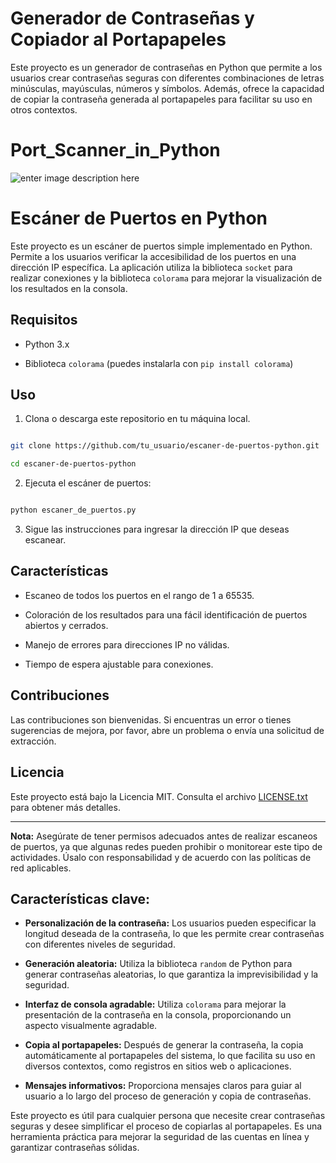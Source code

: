 # Generador de Contraseñas y Copiador al Portapapeles

Este proyecto es un generador de contraseñas en Python que permite a los usuarios crear contraseñas seguras con diferentes combinaciones de letras minúsculas, mayúsculas, números y símbolos. Además, ofrece la capacidad de copiar la contraseña generada al portapapeles para facilitar su uso en otros contextos.

# Port_Scanner_in_Python
![enter image description here](https://lh3.googleusercontent.com/pw/ADCreHd5Zy8r_OdRucXUXg5Qk9tcSOOxmw3zU0okohzfewMc1deiGJZtuC6nm-aRbrZPtspWrXDBsVk9COt_GSnkv5sI-sOxdsB8tHCwInVI7a6GcmrjKKKO9BUDTHBF-txe9q4T1Hqkire-HhnPHxYWjfWhqlW7b0pm8bO6uwWqh-X55RvQD-YjxDjY7oLgdNfo3BZByxuaIqxhn1PE7Xgxz5t7J-0qva9sjRGQv1okJA5lO9k-pnHzK8O2l0DtKgqwJfpkp3kFz1-Gq0_IK1FRyGdPKoYOcVvUCq0Gb4PdPjL1OUj-_9WHEIpV8rmI7-RW5A3rG_LOTufDDGOplHn4kqJWdodVEI06vfBqkKGUHScJkzUZxaNuD0OH7uLfP6bWGGHxql9IVDhjt1UtsM26lp9ab2qqmTV0ICj6R3Jt-p3iabcdbLeQPe8D-o31X6o5XUo3bdeb0w5WwSFhGG_EXnT-xy8RyNzToxUNA_4xnWNYSzvuu2LnSZGGiTDIRBU2GoBkQ63hGGmcuEi4EomnDqWtzFFdkCnTuojTypDDZOnsETJhR5iL8KB9JKsKZz0BFq8SJ5Ux8GQgZd5Q2gvZxlk0oPMAr0Wf6HJFBSnwKwxvtgfTMmeWBZtyJMbbVkJXxOaDmbqFPpnKnw-k5l9aqu9A5voimETRmG_x2S-DMVSN9RjqeVFh8oED_S4mr6PCjjcPunkQcmz-QOzQZiDOxU5TLAMCIA0L6DuWF9M75yzjmvKKgxOEy0ZCrW43L_mOyml7_XRx12X1FmVr6OFvDetovvImaldAQb52P-HtGs7s-bUaKrPA2QGpcshWlKV7ZL6kxRZagVUjdHYzQdU7CNeX6NRoryk2HV-YWo6NthDiEcF-aYrG-bO_1EKWZFuYEQ-QzKDXw6HvAgMthqla_H97lJ_ZbTPef5h7i06pDublG6EA8lC7FTASeN7C=w960-h258-s-no-gm?authuser=0)
  

# Escáner de Puertos en Python

  

Este proyecto es un escáner de puertos simple implementado en Python. Permite a los usuarios verificar la accesibilidad de los puertos en una dirección IP específica. La aplicación utiliza la biblioteca `socket` para realizar conexiones y la biblioteca `colorama` para mejorar la visualización de los resultados en la consola.

  

## Requisitos

  

- Python 3.x

- Biblioteca `colorama` (puedes instalarla con `pip install colorama`)

  

## Uso

  

1. Clona o descarga este repositorio en tu máquina local.

  

```bash

git clone https://github.com/tu_usuario/escaner-de-puertos-python.git

cd escaner-de-puertos-python

```

  

2. Ejecuta el escáner de puertos:

  

```bash

python escaner_de_puertos.py

```

  

3. Sigue las instrucciones para ingresar la dirección IP que deseas escanear.

  

## Características

  

- Escaneo de todos los puertos en el rango de 1 a 65535.

- Coloración de los resultados para una fácil identificación de puertos abiertos y cerrados.

- Manejo de errores para direcciones IP no válidas.

- Tiempo de espera ajustable para conexiones.

  

## Contribuciones

  

Las contribuciones son bienvenidas. Si encuentras un error o tienes sugerencias de mejora, por favor, abre un problema o envía una solicitud de extracción.

  

## Licencia

  

Este proyecto está bajo la Licencia MIT. Consulta el archivo [LICENSE.txt](LICENSE.txt) para obtener más detalles.

  

---

  

**Nota:** Asegúrate de tener permisos adecuados antes de realizar escaneos de puertos, ya que algunas redes pueden prohibir o monitorear este tipo de actividades. Úsalo con responsabilidad y de acuerdo con las políticas de red aplicables.
## Características clave:

-   **Personalización de la contraseña:** Los usuarios pueden especificar la longitud deseada de la contraseña, lo que les permite crear contraseñas con diferentes niveles de seguridad.
    
-   **Generación aleatoria:** Utiliza la biblioteca `random` de Python para generar contraseñas aleatorias, lo que garantiza la imprevisibilidad y la seguridad.
    
-   **Interfaz de consola agradable:** Utiliza `colorama` para mejorar la presentación de la contraseña en la consola, proporcionando un aspecto visualmente agradable.
    
-   **Copia al portapapeles:** Después de generar la contraseña, la copia automáticamente al portapapeles del sistema, lo que facilita su uso en diversos contextos, como registros en sitios web o aplicaciones.
    
-   **Mensajes informativos:** Proporciona mensajes claros para guiar al usuario a lo largo del proceso de generación y copia de contraseñas.
    

Este proyecto es útil para cualquier persona que necesite crear contraseñas seguras y desee simplificar el proceso de copiarlas al portapapeles. Es una herramienta práctica para mejorar la seguridad de las cuentas en línea y garantizar contraseñas sólidas.
